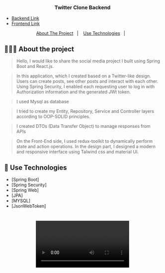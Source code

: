 <h3 align="center">
  Twitter Clone Backend
</h3>


- [Backend Link](https://github.com/sertanozcnn/Twitter-Clone-Backend-Java)
- [Frontend Link](https://github.com/sertanozcnn/Twitter-Clone-React-Java)


<p align="center">
  <a href="#-about-the-project">About The Project</a>&nbsp;&nbsp;&nbsp;|&nbsp;&nbsp;&nbsp;
  <a href="#-technologies">Use Technologies</a>&nbsp;&nbsp;&nbsp;|&nbsp;&nbsp;&nbsp;

</p>

## 👨🏻‍💻 About the project

> Hello, I would like to share the social media project I built using Spring Boot and React.js.

> In this application, which I created based on a Twitter-like design. Users can create posts, see other posts and interact with each other. Using Spring Security, I enabled each requesting user to log in with Authorization information and the generated JWt token.

> I used Mysql as database

> I tried to create my Entity, Repository, Service and Controller layers according to OOP-SOLID principles.

> I created DTOs (Data Transfer Object) to manage responses from APIs

> On the Front-End side, I used redux-toolkit to dynamically perform state and action operations. In the design part, I designed a modern and responsive interface using Talwind css and material UI.

## 🚀 Use Technologies

- [Spring Boot]
- [Spring Security]
- [Spring Web]
- [JPA]
- [MYSQL]
- [JsonWebToken]


<h1 align="center">
	<video alt="Project" src="https://github.com/sertanozcnn/Twitter-Clone-React-Java/assets/90261603/a0fa4eed-fa4f-41dc-811e-931ac2167031" />
</h1>







